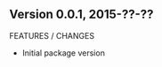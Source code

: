 Version 0.0.1,  2015-??-??
--------------------------------------------------------------------------------
	
FEATURES / CHANGES

- Initial package version
